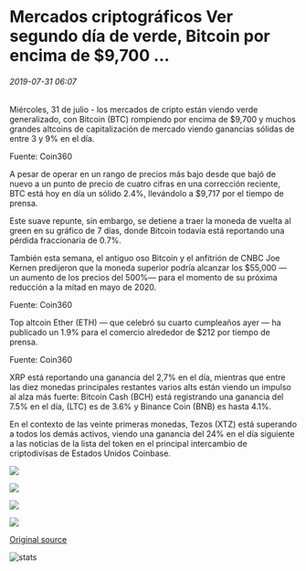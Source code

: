 # Mercados criptográficos Ver segundo día de verde, Bitcoin por encima de $9,700 ...

###### 2019-07-31 06:07

Miércoles, 31 de julio - los mercados de cripto están viendo verde generalizado, con Bitcoin (BTC) rompiendo por encima de $9,700 y muchos grandes altcoins de capitalización de mercado viendo ganancias sólidas de entre 3 y 9% en el día.

Fuente: Coin360

A pesar de operar en un rango de precios más bajo desde que bajó de nuevo a un punto de precio de cuatro cifras en una corrección reciente, BTC está hoy en día un sólido 2.4%, llevándolo a $9,717 por el tiempo de prensa.

Este suave repunte, sin embargo, se detiene a traer la moneda de vuelta al green en su gráfico de 7 días, donde Bitcoin todavía está reportando una pérdida fraccionaria de 0.7%.

También esta semana, el antiguo oso Bitcoin y el anfitrión de CNBC Joe Kernen predijeron que la moneda superior podría alcanzar los $55,000 — un aumento de los precios del 500%— para el momento de su próxima reducción a la mitad en mayo de 2020.

Fuente: Coin360

Top altcoin Ether (ETH) — que celebró su cuarto cumpleaños ayer — ha publicado un 1.9% para el comercio alrededor de $212 por tiempo de prensa.

Fuente: Coin360

XRP está reportando una ganancia del 2,7% en el día, mientras que entre las diez monedas principales restantes varios alts están viendo un impulso al alza más fuerte: Bitcoin Cash (BCH) está registrando una ganancia del 7.5% en el día, (LTC) es de 3.6% y Binance Coin (BNB) es hasta 4.1%.

En el contexto de las veinte primeras monedas, Tezos (XTZ) está superando a todos los demás activos, viendo una ganancia del 24% en el día siguiente a las noticias de la lista del token en el principal intercambio de criptodivisas de Estados Unidos Coinbase.

![](https://s3.cointelegraph.com/storage/uploads/view/ca0cebf2c13c9d7c2ebf333fc670d7bc.png)

![](https://s3.cointelegraph.com/storage/uploads/view/675b3a37c55b6e1dc40c5619f725a73b.png)

![](https://s3.cointelegraph.com/storage/uploads/view/462bf212cffa488541e67552608cfe60.png)

![](https://s3.cointelegraph.com/storage/uploads/view/7df47f5106b2dd40017cd005491e05f9.png)

[Original source](https://cointelegraph.com/news/crypto-markets-see-second-day-of-green-bitcoin-above-9-700)

![stats](https://c.statcounter.com/11760860/0/a89fa40b/1/ "stats")